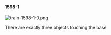 #### 1598-1
![train-1598-1-0.png](https://github.com/lil-lab/nlvr/raw/master/nlvr/train/images/14/train-1598-1-0.png "train-1598-1-0.png")

There are exactly three objects touching the base